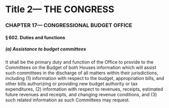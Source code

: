 
# Title 2— THE CONGRESS
### CHAPTER 17— CONGRESSIONAL BUDGET OFFICE
#### § 602. Duties and functions
##### (a) Assistance to budget committees

It shall be the primary duty and function of the Office to provide to the Committees on the Budget of both Houses information which will assist such committees in the discharge of all matters within their jurisdictions, including (1) information with respect to the budget, appropriation bills, and other bills authorizing or providing new budget authority or tax expenditures, (2) information with respect to revenues, receipts, estimated future revenues and receipts, and changing revenue conditions, and (3) such related information as such Committees may request.
